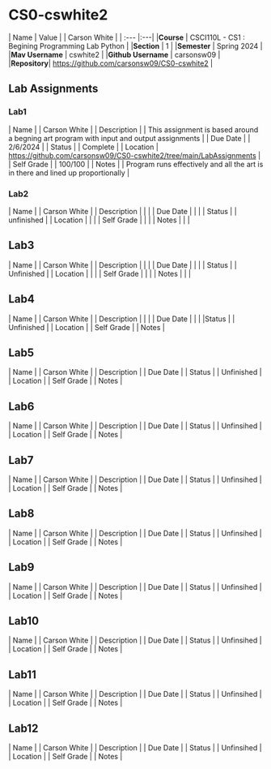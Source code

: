 # CS0-cswhite2

| Name | Value |
| Carson White |
| :--- |:---|
|**Course** | CSCI110L - CS1 : Begining Programming Lab Python |
|**Section** | 1 |
|**Semester** | Spring 2024 |
|**Mav Username** | cswhite2 |
|**Github Username** |  carsonsw09 |
|**Repository**| https://github.com/carsonsw09/CS0-cswhite2 |


## Lab Assignments
### Lab1

| Name | | Carson White |
| Description | | This assignment is based around a begning art program with input and output assignments |
| Due Date | | 2/6/2024 |
| Status | | Complete |
| Location | https://github.com/carsonsw09/CS0-cswhite2/tree/main/LabAssignments |
| Self Grade | | 100/100 |
| Notes | | Program runs effectively and all the art is in there and lined up proportionally |

### Lab2

| Name | | Carson White |
| Description | | |
| Due Date | | |
| Status | | unfinished |
| Location | | |
| Self Grade | | |
| Notes | | |

## Lab3

| Name | | Carson White |
| Description | | |
| Due Date | | |
| Status | | Unfinished |
| Location | | |
| Self Grade | | |
| Notes | | |

## Lab4

| Name | | Carson White |
| Description | | |
| Due Date | | |
|Status | | Unfinished |
| Location |
| Self Grade |
| Notes |

## Lab5

| Name | | Carson White |
| Description |
| Due Date |
| Status | | Unfinished |
| Location |
| Self Grade |
| Notes |

## Lab6

| Name | | Carson White |
| Description |
| Due Date |
| Status | | Unfinsihed |
| Location | 
| Self Grade |
| Notes |

## Lab7

| Name | | Carson White |
| Description |
| Due Date |
| Status | | Unfinsihed |
| Location | 
| Self Grade |
| Notes |

## Lab8 

| Name | | Carson White |
| Description |
| Due Date |
| Status | | Unfinsihed |
| Location | 
| Self Grade |
| Notes |

## Lab9 

| Name | | Carson White |
| Description |
| Due Date |
| Status | | Unfinsihed |
| Location | 
| Self Grade |
| Notes |

## Lab10

| Name | | Carson White |
| Description |
| Due Date |
| Status | | Unfinsihed |
| Location | 
| Self Grade |
| Notes |

## Lab11

| Name | | Carson White |
| Description |
| Due Date |
| Status | | Unfinsihed |
| Location | 
| Self Grade |
| Notes |

## Lab12

| Name | | Carson White |
| Description |
| Due Date |
| Status | | Unfinsihed |
| Location | 
| Self Grade |
| Notes |

